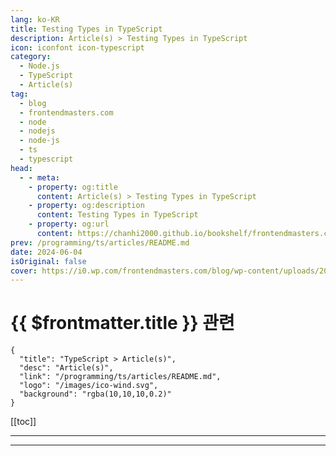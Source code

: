 ```yaml
---
lang: ko-KR
title: Testing Types in TypeScript
description: Article(s) > Testing Types in TypeScript
icon: iconfont icon-typescript
category: 
  - Node.js
  - TypeScript
  - Article(s)
tag: 
  - blog
  - frontendmasters.com
  - node
  - nodejs
  - node-js
  - ts
  - typescript
head:
  - - meta:
    - property: og:title
      content: Article(s) > Testing Types in TypeScript
    - property: og:description
      content: Testing Types in TypeScript
    - property: og:url
      content: https://chanhi2000.github.io/bookshelf/frontendmasters.com/testing-types-in-typescript.html
prev: /programming/ts/articles/README.md
date: 2024-06-04
isOriginal: false
cover: https://i0.wp.com/frontendmasters.com/blog/wp-content/uploads/2024/06/pexels-photo-938165.jpeg?resize=768%2C487&ssl=1
---
```


# {{ $frontmatter.title }} 관련

```component VPCard
{
  "title": "TypeScript > Article(s)",
  "desc": "Article(s)",
  "link": "/programming/ts/articles/README.md",
  "logo": "/images/ico-wind.svg",
  "background": "rgba(10,10,10,0.2)"
}
```

[[toc]]

---

<SiteInfo
  name="Testing Types in TypeScript"
  desc="This post explores advanced TypeScript utilities for testing and verifying type correctness, akin to unit testing without extra setup."
  url="https://frontendmasters.com/news/testing-types-in-typescript/"
  logo="https://frontendmasters.com/favicon.ico"
  preview="https://i0.wp.com/frontendmasters.com/blog/wp-content/uploads/2024/06/pexels-photo-938165.jpeg?resize=768%2C487&ssl=1"/>

<!-- TODO: 작성 -->

---

<TagLinks />